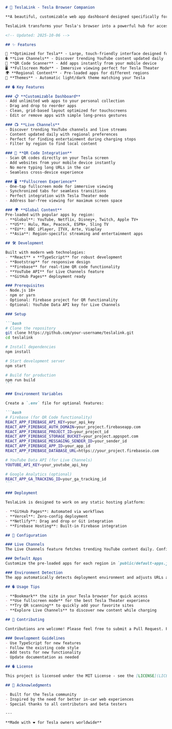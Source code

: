 ````markdown
# 🚗 TeslaLink - Tesla Browser Companion

**A beautiful, customizable web app dashboard designed specifically for Tesla touchscreens.**

TeslaLink transforms your Tesla's browser into a powerful hub for accessing your favorite websites and discovering trending content. With features like Live Channels, QR code scanning, and fullscreen mode, it's the perfect companion for Tesla owners.

<!-- Updated: 2025-10-06 -->

## ✨ Features

🎯 **Optimized for Tesla** - Large, touch-friendly interface designed for in-car use  
� **Live Channels** - Discover trending YouTube content updated daily  
📱 **QR Code Scanner** - Add apps instantly from your mobile device  
🖥️ **Fullscreen Mode** - Immersive viewing perfect for Tesla Theater  
🌍 **Regional Content** - Pre-loaded apps for different regions  
🎨 **Themes** - Automatic light/dark theme matching your Tesla  

## � Key Features

### 📋 **Customizable Dashboard**
- Add unlimited web apps to your personal collection
- Drag and drop to reorder apps
- Clean, grid-based layout optimized for touchscreens
- Edit or remove apps with simple long-press gestures

### 📺 **Live Channels**
- Discover trending YouTube channels and live streams
- Content updated daily with regional preferences
- Perfect for finding entertainment during charging stops
- Filter by region to find local content

### 📱 **QR Code Integration**
- Scan QR codes directly on your Tesla screen
- Add websites from your mobile device instantly
- No more typing long URLs in the car
- Seamless cross-device experience

### 🖥️ **Fullscreen Experience**
- One-tap fullscreen mode for immersive viewing
- Synchronized tabs for seamless transitions
- Perfect integration with Tesla Theater mode
- Address bar-free viewing for maximum screen space

### 🌍 **Global Content**
Pre-loaded with popular apps by region:
- **Global**: YouTube, Netflix, Disney+, Twitch, Apple TV+
- **US**: Hulu, Max, Peacock, ESPN+, Sling TV
- **EU**: BBC iPlayer, ITVX, Arte, Viaplay
- **Asia**: Region-specific streaming and entertainment apps

## 🛠️ Development

Built with modern web technologies:
- **React** + **TypeScript** for robust development
- **Bootstrap** for responsive design
- **Firebase** for real-time QR code functionality
- **YouTube API** for Live Channels feature
- **GitHub Pages** deployment ready

### Prerequisites
- Node.js 18+
- npm or yarn
- Optional: Firebase project for QR functionality
- Optional: YouTube Data API key for Live Channels

### Setup

```bash
# Clone the repository
git clone https://github.com/your-username/teslalink.git
cd teslalink

# Install dependencies
npm install

# Start development server
npm start

# Build for production
npm run build
```

### Environment Variables

Create a `.env` file for optional features:

```bash
# Firebase (for QR Code functionality)
REACT_APP_FIREBASE_API_KEY=your_api_key
REACT_APP_FIREBASE_AUTH_DOMAIN=your_project.firebaseapp.com
REACT_APP_FIREBASE_PROJECT_ID=your_project_id
REACT_APP_FIREBASE_STORAGE_BUCKET=your_project.appspot.com
REACT_APP_FIREBASE_MESSAGING_SENDER_ID=your_sender_id
REACT_APP_FIREBASE_APP_ID=your_app_id
REACT_APP_FIREBASE_DATABASE_URL=https://your_project.firebaseio.com

# YouTube Data API (for Live Channels)
YOUTUBE_API_KEY=your_youtube_api_key

# Google Analytics (optional)
REACT_APP_GA_TRACKING_ID=your_ga_tracking_id
```

### Deployment

TeslaLink is designed to work on any static hosting platform:

- **GitHub Pages**: Automated via workflows
- **Vercel**: Zero-config deployment
- **Netlify**: Drag and drop or Git integration
- **Firebase Hosting**: Built-in Firebase integration

## 🔧 Configuration

### Live Channels
The Live Channels feature fetches trending YouTube content daily. Configure regions and search terms in `scripts/update_popular_live.js`.

### Default Apps
Customize the pre-loaded apps for each region in `public/default-apps.json`.

### Environment Detection
The app automatically detects deployment environment and adjusts URLs accordingly. See `src/utils/environment.ts` for configuration.

## � Usage Tips

- **Bookmark** the site in your Tesla browser for quick access
- **Use fullscreen mode** for the best Tesla Theater experience
- **Try QR scanning** to quickly add your favorite sites
- **Explore Live Channels** to discover new content while charging

## 🤝 Contributing

Contributions are welcome! Please feel free to submit a Pull Request. For major changes, please open an issue first to discuss what you would like to change.

### Development Guidelines
- Use TypeScript for new features
- Follow the existing code style
- Add tests for new functionality
- Update documentation as needed

## � License

This project is licensed under the MIT License - see the [LICENSE](LICENSE) file for details.

## 🙏 Acknowledgments

- Built for the Tesla community
- Inspired by the need for better in-car web experiences
- Special thanks to all contributors and beta testers

---

**Made with ❤️ for Tesla owners worldwide**
````
